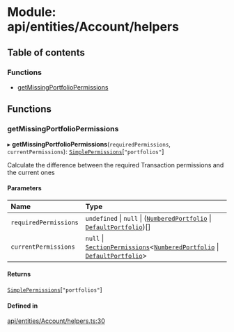 # Module: api/entities/Account/helpers

## Table of contents

### Functions

- [getMissingPortfolioPermissions](../wiki/api.entities.Account.helpers#getmissingportfoliopermissions)

## Functions

### getMissingPortfolioPermissions

▸ **getMissingPortfolioPermissions**(`requiredPermissions`, `currentPermissions`): [`SimplePermissions`](../wiki/api.entities.types.SimplePermissions)[``"portfolios"``]

Calculate the difference between the required Transaction permissions and the current ones

#### Parameters

| Name | Type |
| :------ | :------ |
| `requiredPermissions` | `undefined` \| ``null`` \| ([`NumberedPortfolio`](../wiki/api.entities.NumberedPortfolio.NumberedPortfolio) \| [`DefaultPortfolio`](../wiki/api.entities.DefaultPortfolio.DefaultPortfolio))[] |
| `currentPermissions` | ``null`` \| [`SectionPermissions`](../wiki/api.entities.types.SectionPermissions)\<[`NumberedPortfolio`](../wiki/api.entities.NumberedPortfolio.NumberedPortfolio) \| [`DefaultPortfolio`](../wiki/api.entities.DefaultPortfolio.DefaultPortfolio)\> |

#### Returns

[`SimplePermissions`](../wiki/api.entities.types.SimplePermissions)[``"portfolios"``]

#### Defined in

[api/entities/Account/helpers.ts:30](https://github.com/PolymeshAssociation/polymesh-sdk/blob/f8a937f04/src/api/entities/Account/helpers.ts#L30)
